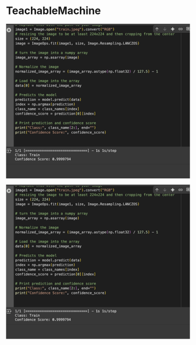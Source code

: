 # TeachableMachine
![image alt](https://raw.githubusercontent.com/ManarAlz/TeachableMachine/0ba54b40e76d8fe0fcece214f641115809f377f3/TRAIN.jpg)

![image alt](https://github.com/ManarAlz/TeachableMachine/blob/main/TRAIN.jpg?raw=true)
